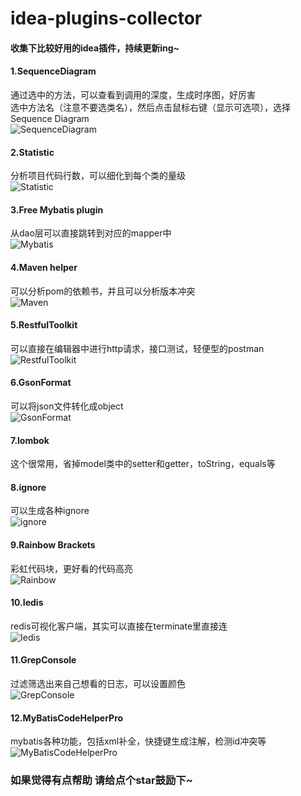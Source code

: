 # idea-plugins-collector
#### 收集下比较好用的idea插件，持续更新ing~
#### 1.SequenceDiagram
通过选中的方法，可以查看到调用的深度，生成时序图，好厉害  
选中方法名（注意不要选类名），然后点击鼠标右键（显示可选项），选择Sequence Diagram  
![SequenceDiagram](https://upload-images.jianshu.io/upload_images/7698901-76c0d184df7e88cf.gif?imageMogr2/auto-orient/strip|imageView2/2/w/600/format/webp)  
#### 2.Statistic
分析项目代码行数，可以细化到每个类的量级  
![Statistic](http://plugins.jetbrains.com/files/4509/screenshot_16673.png)  
#### 3.Free Mybatis plugin
从dao层可以直接跳转到对应的mapper中  
![Mybatis](https://img-blog.csdnimg.cn/20190123132431458.png)  
#### 4.Maven helper
可以分析pom的依赖书，并且可以分析版本冲突  
![Maven](http://plugins.jetbrains.com/files/7179/screenshot_19711.png)  
#### 5.RestfulToolkit
可以直接在编辑器中进行http请求，接口测试，轻便型的postman  
![RestfulToolkit](http://plugins.jetbrains.com/files/10292/screenshot_17679.png)  
#### 6.GsonFormat
可以将json文件转化成object  
![GsonFormat](http://plugins.jetbrains.com/files/7654/screenshot_15729.png)  
#### 7.lombok
这个很常用，省掉model类中的setter和getter，toString，equals等  
#### 8.ignore
可以生成各种ignore  
![ignore](https://plugins.jetbrains.com/files/7495/screenshot_14958.png)  
#### 9.Rainbow Brackets
彩虹代码块，更好看的代码高亮  
![Rainbow](https://upload-images.jianshu.io/upload_images/1633382-a5731e465a1cb408.gif?imageMogr2/auto-orient/strip|imageView2/2/w/1140/format/webp)  
#### 10.Iedis
redis可视化客户端，其实可以直接在terminate里直接连  
![Iedis](https://plugins.jetbrains.com/files/9228/screenshot_16396.png)  
#### 11.GrepConsole
过滤筛选出来自己想看的日志，可以设置颜色  
![GrepConsole](https://plugins.jetbrains.com/files/7125/screenshot_16117.png)  
#### 12.MyBatisCodeHelperPro
mybatis各种功能，包括xml补全，快捷键生成注解，检测id冲突等  
![MyBatisCodeHelperPro](https://upload-images.jianshu.io/upload_images/11962894-4d6e4746758c2ffa.gif?imageMogr2/auto-orient/strip|imageView2/2/w/1101/format/webp)  

### 如果觉得有点帮助 请给点个star鼓励下~
